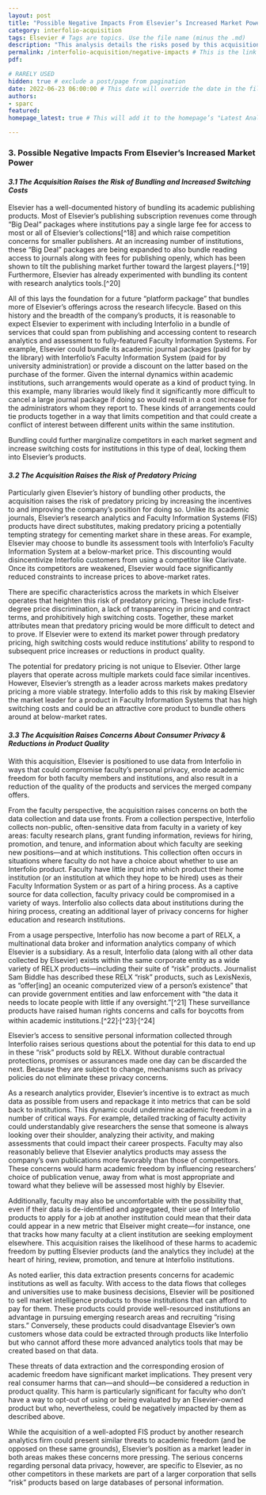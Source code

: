 ```yaml
---
layout: post 
title: "Possible Negative Impacts From Elsevier’s Increased Market Power" 
category: interfolio-acquisition
tags: Elsevier # Tags are topics. Use the file name (minus the .md)
description: "This analysis details the risks posed by this acquisition, what institutions should watch for, and how institutions may consider responding."
permalink: /interfolio-acquisition/negative-impacts # This is the link it'll show up at.
pdf: 

# RARELY USED
hidden: true # exclude a post/page from pagination
date: 2022-06-23 06:00:00 # This date will override the date in the file name. Mainly we use it to handle ordering in reports / threads. The date can be the day the report was published, and the time can be used to sort posts.
authors: 
- sparc
featured: 
homepage_latest: true # This will add it to the homepage’s "Latest Analysis" section 

---
```


### 3. Possible Negative Impacts From Elsevier’s Increased Market Power


#### _3.1 The Acquisition Raises the Risk of Bundling and Increased Switching Costs_

Elsevier has a well-documented history of bundling its academic publishing products. Most of Elsevier’s publishing subscription revenues come through “Big Deal” packages where institutions pay a single large fee for access to most or all of Elsevier’s collections[^18] and which raise competition concerns for smaller publishers. At an increasing number of institutions, these “Big Deal” packages are being expanded to also bundle reading access to journals along with fees for publishing openly, which has been shown to tilt the publishing market further toward the largest players.[^19] Furthermore, Elsevier has already experimented with bundling its content with research analytics tools.[^20] 

All of this lays the foundation for a future “platform package” that bundles more of Elsevier’s offerings across the research lifecycle. Based on this history and the breadth of the company’s products, it is reasonable to expect Elsevier to experiment with including Interfolio in a bundle of services that could span from publishing and accessing content to research analytics and assessment to fully-featured Faculty Information Systems. For example, Elsevier could bundle its academic journal packages (paid for by the library) with Interfolio’s Faculty Information System (paid for by university administration) or provide a discount on the latter based on the purchase of the former. Given the internal dynamics within academic institutions, such arrangements would operate as a kind of product tying. In this example, many libraries would likely find it significantly more difficult to cancel a large journal package if doing so would result in a cost increase for the administrators whom they report to. These kinds of arrangements could tie products together in a way that limits competition and that could create a conflict of interest between different units within the same institution.

Bundling could further marginalize competitors in each market segment and increase switching costs for institutions in this type of deal, locking them into Elsevier’s products.


#### _3.2 The Acquisition Raises the Risk of Predatory Pricing_

Particularly given Elsevier’s history of bundling other products, the acquisition raises the risk of predatory pricing by increasing the incentives to and improving the company’s position for doing so. Unlike its academic journals, Elsevier’s research analytics and Faculty Information Systems (FIS) products have direct substitutes, making predatory pricing a potentially tempting strategy for cementing market share in these areas. For example, Elsevier may choose to bundle its assessment tools with Interfolio’s Faculty Information System at a below-market price. This discounting would disincentivize Interfolio customers from using a competitor like Clarivate. Once its competitors are weakened, Elsevier would face significantly reduced constraints to increase prices to above-market rates.

There are specific characteristics across the markets in which Elseiver operates that heighten this risk of predatory pricing. These include first-degree price discrimination, a lack of transparency in pricing and contract terms, and prohibitively high switching costs. Together, these market attributes mean that predatory pricing would be more difficult to detect and to prove. If Elsevier were to extend its market power through predatory pricing, high switching costs would reduce institutions’ ability to respond to subsequent price increases or reductions in product quality.

The potential for predatory pricing is not unique to Elsevier. Other large players that operate across multiple markets could face similar incentives. However, Elsevier’s strength as a leader across markets makes predatory pricing a more viable strategy. Interfolio adds to this risk by making Elsevier the market leader for a product in Faculty Information Systems that has high switching costs and could be an attractive core product to bundle others around at below-market rates.


#### _3.3 The Acquisition Raises Concerns About Consumer Privacy & Reductions in Product Quality_

With this acquisition, Elsevier is positioned to use data from Interfolio in ways that could compromise faculty’s personal privacy, erode academic freedom for both faculty members and institutions, and also result in a reduction of the quality of the products and services the merged company offers.  

From the faculty perspective, the acquisition raises concerns on both the data collection and data use fronts. From a collection perspective, Interfolio collects non-public, often-sensitive data from faculty in a variety of key areas: faculty research plans, grant funding information, reviews for hiring, promotion, and tenure, and information about which faculty are seeking new positions—and at which institutions. This collection often occurs in situations where faculty do not have a choice about whether to use an Interfolio product. Faculty have little input into which product their home institution (or an institution at which they hope to be hired) uses as their Faculty Information System or as part of a hiring process. As a captive source for data collection, faculty privacy could be compromised in a variety of ways. Interfolio also collects data about institutions during the hiring process, creating an additional layer of privacy concerns for higher education and research institutions. 

From a usage perspective, Interfolio has now become a part of RELX, a multinational data broker and information analytics company of which Elsevier is a subsidiary. As a result, Interfolio data (along with all other data collected by Elsevier) exists within the same corporate entity as a wide variety of RELX products—including their suite of “risk” products. Journalist Sam Biddle has described these RELX “risk” products, such as LexisNexis, as “offer[ing] an oceanic computerized view of a person’s existence” that can provide government entities and law enforcement with “the data it needs to locate people with little if any oversight.”[^21] These surveillance products have raised human rights concerns and calls for boycotts from within academic institutions.[^22]<sup>,</sup>[^23]<sup>,</sup>[^24] 

Elsevier’s access to sensitive personal information collected through Interfolio raises serious questions about the potential for this data to end up in these “risk” products sold by RELX. Without durable contractual protections, promises or assurances made one day can be discarded the next. Because they are subject to change, mechanisms such as privacy policies do not eliminate these privacy concerns. 

As a research analytics provider, Elsevier’s incentive is to extract as much data as possible from users and repackage it into metrics that can be sold back to institutions. This dynamic could undermine academic freedom in a number of critical ways. For example, detailed tracking of faculty activity could understandably give researchers the sense that someone is always looking over their shoulder, analyzing their activity, and making assessments that could impact their career prospects. Faculty may also reasonably believe that Elsevier analytics products may assess the company’s own publications more favorably than those of competitors. These concerns would harm academic freedom by influencing researchers’ choice of publication venue, away from what is most appropriate and toward what they believe will be assessed most highly by Elsevier. 

Additionally, faculty may also be uncomfortable with the possibility that, even if their data is de-identified and aggregated, their use of Interfolio products to apply for a job at another institution could mean that their data could appear in a new metric that Elseiver might create—for instance, one that tracks how many faculty at a client institution are seeking employment elsewhere. This acquisition raises the likelihood of these harms to academic freedom by putting Elsevier products (and the analytics they include) at the heart of hiring, review, promotion, and tenure at Interfolio institutions.

As noted earlier, this data extraction presents concerns for academic institutions as well as faculty. With access to the data flows that colleges and universities use to make business decisions, Elsevier will be positioned to sell market intelligence products to those institutions that can afford to pay for them. These products could provide well-resourced institutions an advantage in pursuing emerging research areas and recruiting “rising stars.” Conversely, these products could disadvantage Elsevier’s own customers whose data could be extracted through products like Interfolio but who cannot afford these more advanced analytics tools that may be created based on that data.

These threats of data extraction and the corresponding erosion of academic freedom have significant market implications. They present very real consumer harms that can—and should—be considered a reduction in product quality. This harm is particularly significant for faculty who don’t have a way to opt-out of using or being evaluated by an Elsevier-owned product but who, nevertheless, could be negatively impacted by them as described above. 

While the acquisition of a well-adopted FIS product by another research analytics firm could present similar threats to academic freedom (and be opposed on these same grounds), Elsevier’s position as a market leader in both areas makes these concerns more pressing. The serious concerns regarding personal data privacy, however, are specific to Elsevier, as no other competitors in these markets are part of a larger corporation that sells “risk” products based on large databases of personal information. 

